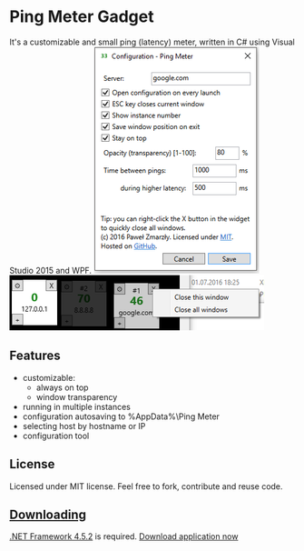 # Ping Meter Gadget

It's a customizable and small ping (latency) meter, written in C# using Visual Studio 2015 and WPF.
![Configuration](https://raw.githubusercontent.com/pzmarzly/PingMeterGadget/images/screenshot1.png)
![Multiple instances](https://raw.githubusercontent.com/pzmarzly/PingMeterGadget/images/screenshot2.png)

## Features

- customizable:
  - always on top
  - window transparency
- running in multiple instances
- configuration autosaving to %AppData%\Ping Meter
- selecting host by hostname or IP
- configuration tool

## License

Licensed under MIT license. Feel free to fork, contribute and reuse code.

## [Downloading](https://github.com/pzmarzly/PingMeterGadget/releases)

[.NET Framework 4.5.2](https://www.microsoft.com/en-us/download/details.aspx?id=42642) is required. [Download application now](https://github.com/pzmarzly/PingMeterGadget/releases)
